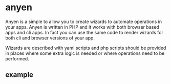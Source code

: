anyen
=====
Anyen is a simple to allow you to create wizards to automate operations in your
apps. Anyen is written in PHP and it works with both browser based apps and cli
apps. In fact you can use the same code to render wizards for both cli and 
browser versions of your app.

Wizards are described with yaml scripts and php scripts should be provided in 
places where some extra logic is needed or where operations need to be performed.

example
------------

